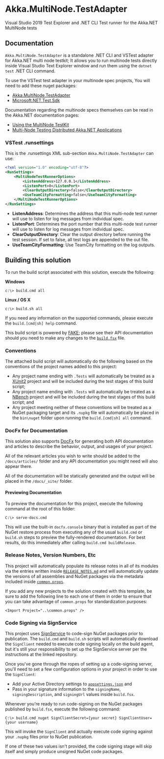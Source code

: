 # Akka.MultiNode.TestAdapter

Visual Studio 2019 Test Explorer and .NET CLI Test runner for the Akka.NET MultiNode tests

## Documentation
`Akka.MultiNode.TestAdapter` is a standalone .NET CLI and VSTest adapter for Akka.NET multi node testkit;
It allows you to run multinode tests directly inside Visual Studio Text Explorer window and run them
using the `dotnet test` .NET CLI command.

To use the VSTest test adapter in your multinode spec projects, You will need to add these nuget packages:
  - [Akka.MultiNode.TestAdapter](https://www.nuget.org/packages/Akka.MultiNode.TestAdapter)
  - [Microsoft.NET.Test.Sdk](https://www.nuget.org/packages/Microsoft.NET.Test.Sdk/)

Documentation regarding the multinode specs themselves can be read in the Akka.NET documentation pages:
  - [Using the MultiNode TestKit](https://getakka.net/articles/networking/multi-node-test-kit.html)
  - [Multi-Node Testing Distributed Akka.NET Applications](https://getakka.net/articles/testing/multi-node-testing.html)

### VSTest .runsettings
This is the .runsettings XML sub-section `Akka.MultiNode.TestAdapter` can use:
```xml
<?xml version="1.0" encoding="utf-8"?>
<RunSettings>
    <MultiNodeTestRunnerOptions>
        <ListenAddress>127.0.0.1</ListenAddress>
        <ListenPort>0</ListenPort>
        <ClearOutputDirectory>false</ClearOutputDirectory>
        <UseTeamCityFormatting>false</UseTeamCityFormatting>
    </MultiNodeTestRunnerOptions>
</RunSettings>
```

- **ListenAddress**: Determines the address that this multi-node test runner will use to listen for log messages from individual spec.
- **ListenPort**: Determines the port number that this multi-node test runner will use to listen for log messages from individual spec.
- **ClearOutputDirectory**: Clear the output directory before running the test session. If set to false, all test logs are appended to the out file.
- **UseTeamCityFormatting**: Use TeamCity formatting on the log outputs.

## Building this solution
To run the build script associated with this solution, execute the following:

**Windows**
```
c:\> build.cmd all
```

**Linux / OS X**
```
c:\> build.sh all
```

If you need any information on the supported commands, please execute the `build.[cmd|sh] help` command.

This build script is powered by [FAKE](https://fake.build/); please see their API documentation should you need to make any changes to the [`build.fsx`](build.fsx) file.

### Conventions
The attached build script will automatically do the following based on the conventions of the project names added to this project:

* Any project name ending with `.Tests` will automatically be treated as a [XUnit2](https://xunit.github.io/) project and will be included during the test stages of this build script;
* Any project name ending with `.Tests` will automatically be treated as a [NBench](https://github.com/petabridge/NBench) project and will be included during the test stages of this build script; and
* Any project meeting neither of these conventions will be treated as a NuGet packaging target and its `.nupkg` file will automatically be placed in the `bin\nuget` folder upon running the `build.[cmd|sh] all` command.

### DocFx for Documentation
This solution also supports [DocFx](http://dotnet.github.io/docfx/) for generating both API documentation and articles to describe the behavior, output, and usages of your project. 

All of the relevant articles you wish to write should be added to the `/docs/articles/` folder and any API documentation you might need will also appear there.

All of the documentation will be statically generated and the output will be placed in the `/docs/_site/` folder. 

#### Previewing Documentation
To preview the documentation for this project, execute the following command at the root of this folder:

```
C:\> serve-docs.cmd
```

This will use the built-in `docfx.console` binary that is installed as part of the NuGet restore process from executing any of the usual `build.cmd` or `build.sh` steps to preview the fully-rendered documentation. For best results, do this immediately after calling `build.cmd buildRelease`.

### Release Notes, Version Numbers, Etc
This project will automatically populate its release notes in all of its modules via the entries written inside [`RELEASE_NOTES.md`](RELEASE_NOTES.md) and will automatically update the versions of all assemblies and NuGet packages via the metadata included inside [`common.props`](src/common.props).

If you add any new projects to the solution created with this template, be sure to add the following line to each one of them in order to ensure that you can take advantage of `common.props` for standardization purposes:

```
<Import Project="..\common.props" />
```

### Code Signing via SignService
This project uses [SignService](https://github.com/onovotny/SignService) to code-sign NuGet packages prior to publication. The `build.cmd` and `build.sh` scripts will automatically download the `SignClient` needed to execute code signing locally on the build agent, but it's still your responsibility to set up the SignService server per the instructions at the linked repository.

Once you've gone through the ropes of setting up a code-signing server, you'll need to set a few configuration options in your project in order to use the `SignClient`:

* Add your Active Directory settings to [`appsettings.json`](appsettings.json) and
* Pass in your signature information to the `signingName`, `signingDescription`, and `signingUrl` values inside `build.fsx`.

Whenever you're ready to run code-signing on the NuGet packages published by `build.fsx`, execute the following command:

```
C:\> build.cmd nuget SignClientSecret={your secret} SignClientUser={your username}
```

This will invoke the `SignClient` and actually execute code signing against your `.nupkg` files prior to NuGet publication.

If one of these two values isn't provided, the code signing stage will skip itself and simply produce unsigned NuGet code packages.